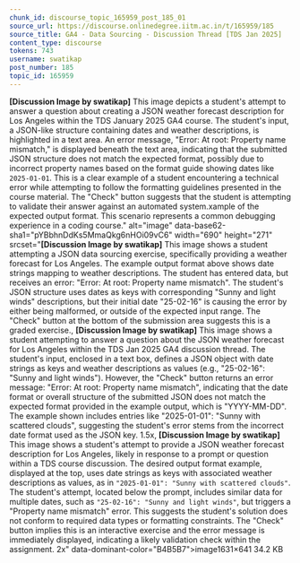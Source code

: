 ```yaml
---
chunk_id: discourse_topic_165959_post_185_01
source_url: https://discourse.onlinedegree.iitm.ac.in/t/165959/185
source_title: GA4 - Data Sourcing - Discussion Thread [TDS Jan 2025]
content_type: discourse
tokens: 743
username: swatikap
post_number: 185
topic_id: 165959
---
```


**[Discussion Image by swatikap]** This image depicts a student's attempt to answer a question about creating a JSON weather forecast description for Los Angeles within the TDS January 2025 GA4 course. The student's input, a JSON-like structure containing dates and weather descriptions, is highlighted in a text area. An error message, "Error: At root: Property name mismatch," is displayed beneath the text area, indicating that the submitted JSON structure does not match the expected format, possibly due to incorrect property names based on the format guide showing dates like `2025-01-01`. This is a clear example of a student encountering a technical error while attempting to follow the formatting guidelines presented in the course material. The "Check" button suggests that the student is attempting to validate their answer against an automated system.xample of the expected output format. This scenario represents a common debugging experience in a coding course." alt="image" data-base62-sha1="pYBbhnDdKs5MmaQkg6nHOi09vC6" width="690" height="271" srcset="**[Discussion Image by swatikap]** This image shows a student attempting a JSON data sourcing exercise, specifically providing a weather forecast for Los Angeles. The example output format above shows date strings mapping to weather descriptions. The student has entered data, but receives an error: "Error: At root: Property name mismatch". The student's JSON structure uses dates as keys with corresponding "Sunny and light winds" descriptions, but their initial date "25-02-16" is causing the error by either being malformed, or outside of the expected input range. The "Check" button at the bottom of the submission area suggests this is a graded exercise., **[Discussion Image by swatikap]** This image shows a student attempting to answer a question about the JSON weather forecast for Los Angeles within the TDS Jan 2025 GA4 discussion thread. The student's input, enclosed in a text box, defines a JSON object with date strings as keys and weather descriptions as values (e.g., "25-02-16": "Sunny and light winds"). However, the "Check" button returns an error message: "Error: At root: Property name mismatch", indicating that the date format or overall structure of the submitted JSON does not match the expected format provided in the example output, which is "YYYY-MM-DD". The example shown includes entries like "2025-01-01": "Sunny with scattered clouds", suggesting the student's error stems from the incorrect date format used as the JSON key. 1.5x, **[Discussion Image by swatikap]** This image shows a student's attempt to provide a JSON weather forecast description for Los Angeles, likely in response to a prompt or question within a TDS course discussion. The desired output format example, displayed at the top, uses date strings as keys with associated weather descriptions as values, as in `"2025-01-01": "Sunny with scattered clouds"`. The student's attempt, located below the prompt, includes similar data for multiple dates, such as `"25-02-16": "Sunny and light winds"`, but triggers a "Property name mismatch" error. This suggests the student's solution does not conform to required data types or formatting constraints. The "Check" button implies this is an interactive exercise and the error message is immediately displayed, indicating a likely validation check within the assignment. 2x" data-dominant-color="B4B5B7">image1631×641 34.2 KB
